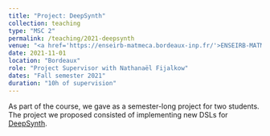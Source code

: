```yaml
---
title: "Project: DeepSynth"
collection: teaching
type: "MSC 2"
permalink: /teaching/2021-deepsynth
venue: "<a href='https://enseirb-matmeca.bordeaux-inp.fr/'>ENSEIRB-MATMECA</a>"
date: 2021-11-01
location: "Bordeaux"
role: "Project Supervisor with Nathanaël Fijalkow"
dates: "Fall semester 2021"
duration: "10h of supervision"
---
```


As part of the course, we gave as a semester-long project for two students. The project we proposed consisted of implementing new DSLs for [DeepSynth](https://github.com/nathanael-fijalkow/DeepSynth).
